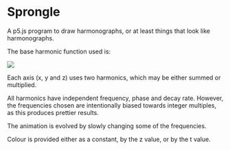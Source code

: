# Sprongle

A p5.js program to draw harmonographs, or at least things that look like harmonographs.

The base harmonic function used is:

<img src="https://render.githubusercontent.com/render/math?math=x = \e^{-dt}sin(ft %2B \phi)">


Each axis (x, y and z) uses two harmonics, which may be either summed or multiplied.

All harmonics have independent frequency, phase and decay rate. However, the frequencies chosen are intentionally biased towards integer multiples, as this produces prettier results.

The animation is evolved by slowly changing some of the frequencies.

Colour is provided either as a constant, by the z value, or by the t value.





